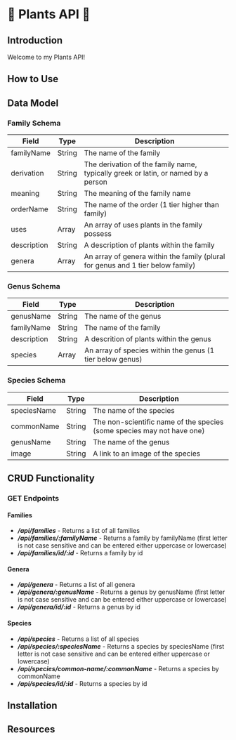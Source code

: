 # 🌻 Plants API 🌻

## Introduction

Welcome to my Plants API!

## How to Use

## Data Model

### Family Schema

| Field       | Type   | Description                                                                       |
| ----------- | ------ | --------------------------------------------------------------------------------- |
| familyName  | String | The name of the family                                                            |
| derivation  | String | The derivation of the family name, typically greek or latin, or named by a person |
| meaning     | String | The meaning of the family name                                                    |
| orderName   | String | The name of the order (1 tier higher than family)                                 |
| uses        | Array  | An array of uses plants in the family possess                                     |
| description | String | A description of plants within the family                                         |
| genera      | Array  | An array of genera within the family (plural for genus and 1 tier below family)   |

### Genus Schema

| Field       | Type   | Description                                               |
| ----------- | ------ | --------------------------------------------------------- |
| genusName   | String | The name of the genus                                     |
| familyName  | String | The name of the family                                    |
| description | String | A descrition of plants within the genus                   |
| species     | Array  | An array of species within the genus (1 tier below genus) |

### Species Schema

| Field       | Type   | Description                                                            |
| ----------- | ------ | ---------------------------------------------------------------------- |
| speciesName | String | The name of the species                                                |
| commonName  | String | The non-scientific name of the species (some species may not have one) |
| genusName   | String | The name of the genus                                                  |
| image       | String | A link to an image of the species                                      |

## CRUD Functionality

### GET Endpoints

#### Families

- **_/api/families_** - Returns a list of all families
- **_/api/families/:familyName_** - Returns a family by familyName (first letter is not case sensitive and can be entered either uppercase or lowercase)
- **_/api/families/id/:id_** - Returns a family by id

#### Genera

- **_/api/genera_** - Returns a list of all genera
- **_/api/genera/:genusName_** - Returns a genus by genusName (first letter is not case sensitive and can be entered either uppercase or lowercase)
- **_/api/genera/id/:id_** - Returns a genus by id

#### Species

- **_/api/species_** - Returns a list of all species
- **_/api/species/:speciesName_** - Returns a species by speciesName (first letter is not case sensitive and can be entered either uppercase or lowercase)
- **_/api/species/common-name/:commonName_** - Returns a species by commonName
- **_/api/species/id/:id_** - Returns a species by id

## Installation

## Resources

